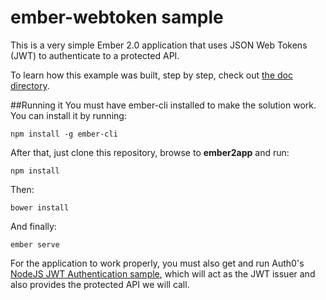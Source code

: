 ﻿# ember-webtoken sample

This is a very simple Ember 2.0 application that uses JSON Web Tokens (JWT) to authenticate to a protected API.

To learn how this example was built, step by step, check out  [the doc directory](https://github.com/diegopoza/ember-jwt/tree/master/doc).

##Running it
You must have ember-cli installed to make the solution work. You can install it by running:

````
npm install -g ember-cli
````
After that, just clone this repository, browse to **ember2app** and run:

````
npm install
````

Then:

````
bower install
````
And finally:

````
ember serve
````

For the application to work properly, you must also get and run Auth0's  
[NodeJS JWT Authentication sample](https://github.com/auth0/nodejs-jwt-authentication-sample), which will act as the JWT issuer and also provides the protected API we will call.
